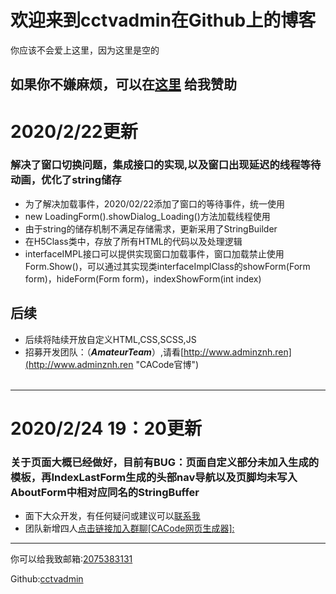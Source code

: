 # 欢迎来到cctvadmin在Github上的博客  
  
  
  
  
你应该不会爱上这里，因为这里是空的
  
  
  
如果你不嫌麻烦，可以在[**这里**](weixin.png) 给我赞助  
  -----------------------------------------------------  
# 2020/2/22更新
### 解决了窗口切换问题，集成接口的实现,以及窗口出现延迟的线程等待动画，优化了string储存
* 为了解决加载事件，2020/02/22添加了窗口的等待事件，统一使用  
* new LoadingForm().showDialog_Loading()方法加载线程使用  
* 由于string的储存机制不满足存储需求，更新采用了StringBuilder  
* 在H5Class类中，存放了所有HTML的代码以及处理逻辑
* interfaceIMPL接口可以提供实现窗口加载事件，窗口加载禁止使用Form.Show()，可以通过其实现类interfaceImplClass的showForm(Form form)，hideForm(Form form)，indexShowForm(int index)  
## 后续
* 后续将陆续开放自定义HTML,CSS,SCSS,JS
* 招募开发团队：（<strong>*AmateurTeam*</strong>）,请看[http://www.adminznh.ren](http://www.adminznh.ren "CACode官博")<br><br>
 ----  
# 2020/2/24 19：20更新
### 关于页面大概已经做好，目前有BUG：页面自定义部分未加入生成的模板，再IndexLastForm生成的头部nav导航以及页脚均未写入AboutForm中相对应同名的StringBuffer  
* 面下大众开发，有任何疑问或建议可以[联系我](tencent://message/?Menu=yes&uin=2075383131&Service=300&sigT=45a1e5847943b64c6ff3990f8a9e644d2b31356cb0b4ac6b24663a3c8dd0f8aa12a595b1714f9d45 "打开临时会话")
* 团队新增四人[点击链接加入群聊[CACode网页生成器]:](https://jq.qq.com/?_wv=1027&k=5d6hNJT)




















 ----  
  你可以给我致邮箱:[2075383131](tencent://message/?Menu=yes&uin=2075383131&Service=300&sigT=45a1e5847943b64c6ff3990f8a9e644d2b31356cb0b4ac6b24663a3c8dd0f8aa12a595b1714f9d45)
  
  Github:[cctvadmin](https://github.com/cctvadmin/)
